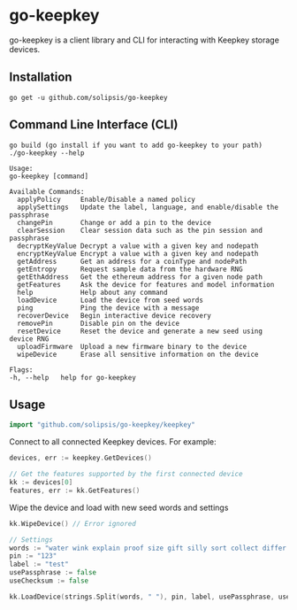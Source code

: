 # go-keepkey #

go-keepkey is a client library and CLI for interacting with Keepkey storage devices.

## Installation ##

	go get -u github.com/solipsis/go-keepkey
  
## Command Line Interface (CLI) ##
  ```
go build (go install if you want to add go-keepkey to your path)
./go-keepkey --help

Usage:
  go-keepkey [command]

Available Commands:
    applyPolicy     Enable/Disable a named policy
    applySettings   Update the label, language, and enable/disable the passphrase
    changePin       Change or add a pin to the device
    clearSession    Clear session data such as the pin session and passphrase
    decryptKeyValue Decrypt a value with a given key and nodepath
    encryptKeyValue Encrypt a value with a given key and nodepath
    getAddress      Get an address for a coinType and nodePath
    getEntropy      Request sample data from the hardware RNG
    getEthAddress   Get the ethereum address for a given node path
    getFeatures     Ask the device for features and model information
    help            Help about any command
    loadDevice      Load the device from seed words
    ping            Ping the device with a message
    recoverDevice   Begin interactive device recovery
    removePin       Disable pin on the device
    resetDevice     Reset the device and generate a new seed using device RNG
    uploadFirmware  Upload a new firmware binary to the device
    wipeDevice      Erase all sensitive information on the device

Flags:
  -h, --help   help for go-keepkey

 ``` 

## Usage ##

```go
import "github.com/solipsis/go-keepkey/keepkey"
```

Connect to all connected Keepkey devices. For example:

```go
devices, err := keepkey.GetDevices()

// Get the features supported by the first connected device
kk := devices[0]
features, err := kk.GetFeatures()
```

Wipe the device and load with new seed words and settings

```go
kk.WipeDevice() // Error ignored

// Settings
words := "water wink explain proof size gift silly sort collect differ anger yard"
pin := "123"
label := "test"
usePassphrase := false
useChecksum := false 

kk.LoadDevice(strings.Split(words, " "), pin, label, usePassphrase, useChecksum)

